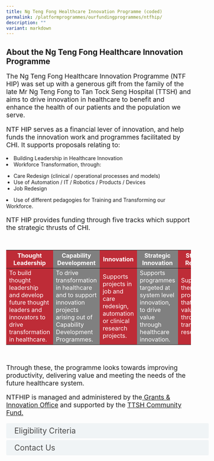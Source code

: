 ```yaml
---
title: Ng Teng Fong Healthcare Innovation Programme (coded)
permalink: /platformprogrammes/ourfundingprogrammes/ntfhip/
description: ""
variant: markdown
---
```

<style>

table, th, td {
  border-collapse: collapse;
  width: 500px;
	color: white;
}
	
th {
  text-align: center;
}
th:nth-child(even),td:nth-child(even) {
  background-color: gray;
}
th:nth-child(odd),td:nth-child(odd) {
  background-color: #be2c37;
}

</style>


<div>
<h2>About the Ng Teng Fong Healthcare Innovation Programme</h2><div>
	
<p style="font-size: 1.25em">The Ng Teng Fong Healthcare Innovation Programme (NTF HIP) was set up with a generous gift from the family of the late Mr Ng Teng Fong to Tan Tock Seng Hospital (TTSH) and aims to drive innovation in healthcare to benefit and enhance the health of our patients and the population we serve. </p>

<p style="font-size: 1.25em">NTF HIP serves as a financial lever of innovation, and help funds the innovation work and programmes facilitated by CHI. It supports proposals relating to:<br>
	
</p><li>	Building Leadership in Healthcare Innovation</li>
<li>	Workforce Transformation, through:</li>
	<p></p>
	<ul style="padding-left: 20px;"><li> Care Redesign (clinical / operational processes and models)<br>
</li>
		<li>Use of Automation / IT / Robotics / Products / Devices</li>

<li>Job Redesign</li></ul>
<li>	Use of different pedagogies for Training and Transforming our Workforce.<br></li>

<p></p><p style="font-size: 1.25em">NTF HIP provides funding through five tracks which support the strategic thrusts of CHI.</p>

</div>

<br>

<table class="table">
  <thead>
    <tr>
      <th style="text-align:center;color:white;" scope="col">Thought Leadership</th>
      <th style="text-align:center;color:white;" scope="col">Capability Development</th>
      <th style="text-align:center;color:white;" scope="col">Innovation</th>
			<th style="text-align:center;color:white;" scope="col">Strategic Innovation</th>
			<th style="text-align:center;color:white;" scope="col">Strategic Research</th>
			

  </tr></thead>
  <tbody>
    <tr>
      <td scope="row">To build thought leadership and develop future thought leaders and innovators to drive transformation in healthcare.</td>
      <td>To drive transformation in healthcare and to support innovation projects arising out of Capability Development Programmes.</td>
      <td>Supports projects in job and care redesign, automation or clinical research projects.</td>
			<td>Supports programmes targeted at system level innovation, to drive value through healthcare innovation.</td>
			<td>Supports thematic programmes that drive value through translational research.</td>
    </tr>
   
  </tbody>
</table>
	</div>


<br>

<p style="font-size: 1.25em">Through these, the programme looks towards improving productivity, delivering value and meeting the needs of the future healthcare system.<br></p>

<p style="font-size: 1.25em">NTFHIP is managed and administered by the<a href="/about-us/our-offices/chi-grantsandinnovation/" target="_blank"> Grants &amp; Innovation Office</a> and supported by the <a href="https://www.ttsh.com.sg/About-TTSH/TTSH-Community-Fund/Pages/About-Us.aspx" target="_blank">TTSH Community Fund.</a>  </p><p></p>


<style>

.button {
  background-color: white;
  cursor: pointer;
  padding: 5px;
  width: 100%;
  border: none;
  text-align: left;
  outline: none;
  font-size: 20px;
  transition: 0.4s;
}

.panel {
  padding: 0 18px;
  display: none;
  background-color: white;
  overflow: hidden;
}



.active,
.button:hover {
  background-color: white;
}

input {
  display: none;
}

label {
  position: relative;
  display: block;
  padding: 8px 22px;
  margin: 0 0 5px 0;
  cursor: pointer;
  background: #F0F4F6;
  border-radius: 3px;
  width: 100%;
  color: #484848;
  transition: height 0.4s;
  font-size: 1.5em;
}

label:hover {
  background: #BD2D37;
  color: #FFF;
}

.accordion-content {
  padding: 10px 0px 30px 30px;
  margin: 0 0 1px 0;
  border-radius: 3px;
	font-size: 1.25em;
	line-height: 2.2rem;
}

input + label::before {
  content: url("/images/chevron-down.svg");
  font-weight: 400;
  font-size: 1.25em;
  line-height: 1.1rem;
  padding: 0;
  position: absolute;
  right: 0.5rem;
  top: 50%;
  transform: translateY(-50%);
  transition: transform 0.4s ease-in-out;
}

input:checked + label::before {
  content: url("/images/chevron-up.svg");
  transform: translateY(-50%) rotateZ(180deg);
}

input + label + .accordion-content {
  display: none;
}

input:checked + label + .accordion-content {
  display: block;
}

</style>


<div class="container">

<div>
	<input id="title1" type="checkbox"><label for="title1">Eligibility Criteria </label>
	<div class="accordion-content">
	<div class="para">All TTSH staff may apply to NTF HIP. Funding will also be applicable to non-staff (e.g. research collaborator, community partners, patients, caregivers, volunteers, students) if the fund recipient is part of a larger umbrella TTSH programme where a TTSH staff is the Project Owner / Principal Investigator.
</div>
	</div>
	<input id="title2" type="checkbox"><label for="title2">Contact Us</label>
	<div class="accordion-content">
	<div class="para">For more information, drop an email to the NTF HIP Secretariat at <a href="mailto:**chi_grants_mgmt_office@nhg.com.sg**">chi_grants_mgmt_office@nhg.com.sg.</a>
</div>
	</div>

</div></div>